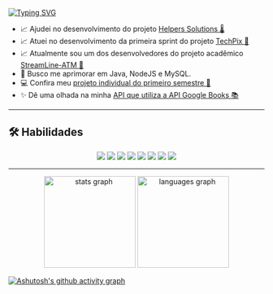[![Typing SVG](https://readme-typing-svg.herokuapp.com/?color=f072bb&size=35&center=true&vCenter=true&width=1000&lines=Olá,+eu+sou+o+Guilherme+Fonseca;Tenho+20+anos;Estudo+Ciência+da+Computação+Em+São+Paulo,+SP)](https://git.io/typing-svg)


- 📈 Ajudei no desenvolvimento do projeto [Helpers Solutions 🌡](https://github.com/GustavoVFA-SPTECH/helpers-solutions)
- 📈 Atuei no desenvolvimento da primeira sprint do projeto [TechPix 🚨](https://github.com/ni-teixeira/TechPix)
- 📈 Atualmente sou um dos desenvolvedores do projeto acadêmico [StreamLine-ATM 🏧](https://github.com/CaioVisconti/StreamLine-ATM)
- 📘 Busco me aprimorar em Java, NodeJS e MySQL.
- 💻 Confira meu [projeto individual do primeiro semestre 🦖](https://github.com/GuinhoFSilva/DinoTech)
- ✨ Dê uma olhada na minha [API que utiliza a API Google Books 📚](https://github.com/GuinhoFSilva/APILibraryManager)
---


## 🛠 Habilidades
<div align="center">
  <img src="https://img.shields.io/badge/Git-F05032.svg?style=for-the-badge&logo=Git&logoColor=20194a" />
  <img src="https://img.shields.io/badge/GitHub-181717.svg?style=for-the-badge&logo=GitHub&logoColor=20194a" />
  <img src="https://img.shields.io/badge/HTML5-E34F26?style=for-the-badge&logo=html5&logoColor=20194a" />
  <img src="https://img.shields.io/badge/CSS3-1572B6?style=for-the-badge&logo=css3&logoColor=20194a" />
  <img src="https://img.shields.io/badge/javascript-%23323330.svg?style=for-the-badge&logo=javascript&logoColor=%20194a" />
  <img src="https://img.shields.io/badge/Node.js-5FA04E.svg?style=for-the-badge&logo=nodedotjs&logoColor=20194a" />
  <img src="https://img.shields.io/badge/java-%23ED8B00.svg?style=for-the-badge&logo=openjdk&logoColor=20194a" />
  <img src="https://img.shields.io/badge/MySQL-4479A1.svg?style=for-the-badge&logo=MySQL&logoColor=20194a" />
</div>


---

<div align="center">
  <img src="https://github-readme-stats.vercel.app/api?username=guinhofsilva&show_icons=true&theme=omni&locale=pt-br&hide_title=false&layout=compact&hide_border=true" height="180" alt="stats graph"  />
  
  <img src="https://github-readme-stats.vercel.app/api/top-langs?username=GuinhoFSilva&locale=pt-br&hide_title=false&layout=compact&langs_count=5&theme=omni&hide_border=true" height="180" alt="languages graph"  />
</div>

[![Ashutosh's github activity graph](https://github-readme-activity-graph.vercel.app/graph?username=GuinhoFSilva&bg_color=191622&title_color=f072bb&color=ffffff&line=da69ab&point=da69ab&area=true&hide_border=true)](https://github.com/ashutosh00710/github-readme-activity-graph)






